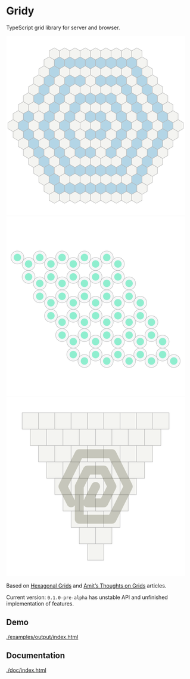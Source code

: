 # Gridy

TypeScript grid library for server and browser. 

![](./examples/output/demo1.svg)
![](./examples/output/demo2.svg)
![](./examples/output/demo3.svg)

Based on [Hexagonal Grids](http://www.redblobgames.com/grids/hexagons/) 
and [Amit’s Thoughts on Grids](http://www-cs-students.stanford.edu/~amitp/game-programming/grids/)
articles.

Current version: ```0.1.0-pre-alpha``` has unstable API and unfinished implementation of features.

## Demo

[./examples/output/index.html](//rawgit.com/darosh/gridy/master/examples/index.html)

## Documentation

[./doc/index.html](//rawgit.com/darosh/gridy/master/examples/index.html)